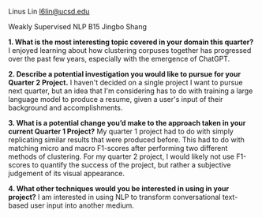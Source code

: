 Linus Lin
l6lin@ucsd.edu

Weakly Supervised NLP
B15
Jingbo Shang

**1. What is the most interesting topic covered in your domain this quarter?**
I enjoyed learning about how clustering corpuses together has progressed over the past few years, especially with the emergence of ChatGPT.

**2. Describe a potential investigation you would like to pursue for your Quarter 2 Project.**
I haven't decided on a single project I want to pursue next quarter, but an idea that I'm considering has to do with training a large language model to produce a resume, given a user's input of their background and accomplishments.

**3. What is a potential change you’d make to the approach taken in your current Quarter 1 Project?**
My quarter 1 project had to do with simply replicating similar results that were produced before.  This had to do with matching micro and macro F1-scores after performing two different methods of clustering.
For my quarter 2 project, I would likely not use F1-scores to quantify the success of the project, but rather a subjective judgement of its visual appearance. 

**4. What other techniques would you be interested in using in your project?**
I am interested in using NLP to transform conversational text-based user input into another medium.

